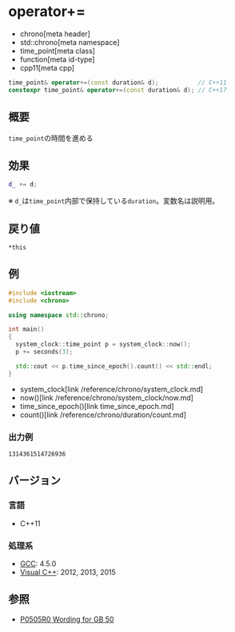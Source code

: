 # operator+=
* chrono[meta header]
* std::chrono[meta namespace]
* time_point[meta class]
* function[meta id-type]
* cpp11[meta cpp]

```cpp
time_point& operator+=(const duration& d);           // C++11
constexpr time_point& operator+=(const duration& d); // C++17
```

## 概要
`time_point`の時間を進める


## 効果
```cpp
d_ += d;
```

※ `d_`は`time_point`内部で保持している`duration`。変数名は説明用。


## 戻り値
`*this`


## 例
```cpp example
#include <iostream>
#include <chrono>

using namespace std::chrono;

int main()
{
  system_clock::time_point p = system_clock::now();
  p += seconds(3);

  std::cout << p.time_since_epoch().count() << std::endl;
}
```
* system_clock[link /reference/chrono/system_clock.md]
* now()[link /reference/chrono/system_clock/now.md]
* time_since_epoch()[link time_since_epoch.md]
* count()[link /reference/chrono/duration/count.md]

### 出力例
```
1314361514726936
```

## バージョン
### 言語
- C++11

### 処理系
- [GCC](/implementation.md#gcc): 4.5.0
- [Visual C++](/implementation.md#visual_cpp): 2012, 2013, 2015


## 参照
- [P0505R0 Wording for GB 50](http://www.open-std.org/jtc1/sc22/wg21/docs/papers/2016/p0505r0.html)
